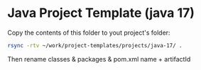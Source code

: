 # Java Project Template (java 17)

Copy the contents of this folder to yout project's folder:

```sh
rsync -rtv ~/work/project-templates/projects/java-17/ .
```

Then rename classes & packages & pom.xml name + artifactId
